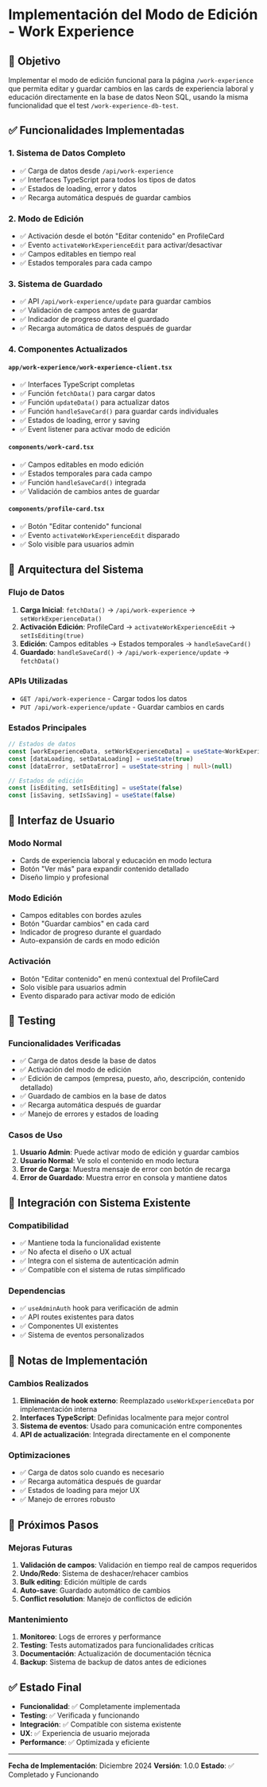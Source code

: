 # Implementación del Modo de Edición - Work Experience

## 🎯 Objetivo

Implementar el modo de edición funcional para la página `/work-experience` que permita editar y guardar cambios en las cards de experiencia laboral y educación directamente en la base de datos Neon SQL, usando la misma funcionalidad que el test `/work-experience-db-test`.

## ✅ Funcionalidades Implementadas

### 1. **Sistema de Datos Completo**
- ✅ Carga de datos desde `/api/work-experience`
- ✅ Interfaces TypeScript para todos los tipos de datos
- ✅ Estados de loading, error y datos
- ✅ Recarga automática después de guardar cambios

### 2. **Modo de Edición**
- ✅ Activación desde el botón "Editar contenido" en ProfileCard
- ✅ Evento `activateWorkExperienceEdit` para activar/desactivar
- ✅ Campos editables en tiempo real
- ✅ Estados temporales para cada campo

### 3. **Sistema de Guardado**
- ✅ API `/api/work-experience/update` para guardar cambios
- ✅ Validación de campos antes de guardar
- ✅ Indicador de progreso durante el guardado
- ✅ Recarga automática de datos después de guardar

### 4. **Componentes Actualizados**

#### `app/work-experience/work-experience-client.tsx`
- ✅ Interfaces TypeScript completas
- ✅ Función `fetchData()` para cargar datos
- ✅ Función `updateData()` para actualizar datos
- ✅ Función `handleSaveCard()` para guardar cards individuales
- ✅ Estados de loading, error y saving
- ✅ Event listener para activar modo de edición

#### `components/work-card.tsx`
- ✅ Campos editables en modo edición
- ✅ Estados temporales para cada campo
- ✅ Función `handleSaveCard()` integrada
- ✅ Validación de cambios antes de guardar

#### `components/profile-card.tsx`
- ✅ Botón "Editar contenido" funcional
- ✅ Evento `activateWorkExperienceEdit` disparado
- ✅ Solo visible para usuarios admin

## 🔧 Arquitectura del Sistema

### Flujo de Datos
1. **Carga Inicial**: `fetchData()` → `/api/work-experience` → `setWorkExperienceData()`
2. **Activación Edición**: ProfileCard → `activateWorkExperienceEdit` → `setIsEditing(true)`
3. **Edición**: Campos editables → Estados temporales → `handleSaveCard()`
4. **Guardado**: `handleSaveCard()` → `/api/work-experience/update` → `fetchData()`

### APIs Utilizadas
- `GET /api/work-experience` - Cargar todos los datos
- `PUT /api/work-experience/update` - Guardar cambios en cards

### Estados Principales
```typescript
// Estados de datos
const [workExperienceData, setWorkExperienceData] = useState<WorkExperienceData>({...})
const [dataLoading, setDataLoading] = useState(true)
const [dataError, setDataError] = useState<string | null>(null)

// Estados de edición
const [isEditing, setIsEditing] = useState(false)
const [isSaving, setIsSaving] = useState(false)
```

## 🎨 Interfaz de Usuario

### Modo Normal
- Cards de experiencia laboral y educación en modo lectura
- Botón "Ver más" para expandir contenido detallado
- Diseño limpio y profesional

### Modo Edición
- Campos editables con bordes azules
- Botón "Guardar cambios" en cada card
- Indicador de progreso durante el guardado
- Auto-expansión de cards en modo edición

### Activación
- Botón "Editar contenido" en menú contextual del ProfileCard
- Solo visible para usuarios admin
- Evento disparado para activar modo de edición

## 🧪 Testing

### Funcionalidades Verificadas
- ✅ Carga de datos desde la base de datos
- ✅ Activación del modo de edición
- ✅ Edición de campos (empresa, puesto, año, descripción, contenido detallado)
- ✅ Guardado de cambios en la base de datos
- ✅ Recarga automática después de guardar
- ✅ Manejo de errores y estados de loading

### Casos de Uso
1. **Usuario Admin**: Puede activar modo de edición y guardar cambios
2. **Usuario Normal**: Ve solo el contenido en modo lectura
3. **Error de Carga**: Muestra mensaje de error con botón de recarga
4. **Error de Guardado**: Muestra error en consola y mantiene datos

## 🔄 Integración con Sistema Existente

### Compatibilidad
- ✅ Mantiene toda la funcionalidad existente
- ✅ No afecta el diseño o UX actual
- ✅ Integra con el sistema de autenticación admin
- ✅ Compatible con el sistema de rutas simplificado

### Dependencias
- ✅ `useAdminAuth` hook para verificación de admin
- ✅ API routes existentes para datos
- ✅ Componentes UI existentes
- ✅ Sistema de eventos personalizados

## 📝 Notas de Implementación

### Cambios Realizados
1. **Eliminación de hook externo**: Reemplazado `useWorkExperienceData` por implementación interna
2. **Interfaces TypeScript**: Definidas localmente para mejor control
3. **Sistema de eventos**: Usado para comunicación entre componentes
4. **API de actualización**: Integrada directamente en el componente

### Optimizaciones
- ✅ Carga de datos solo cuando es necesario
- ✅ Recarga automática después de guardar
- ✅ Estados de loading para mejor UX
- ✅ Manejo de errores robusto

## 🚀 Próximos Pasos

### Mejoras Futuras
1. **Validación de campos**: Validación en tiempo real de campos requeridos
2. **Undo/Redo**: Sistema de deshacer/rehacer cambios
3. **Bulk editing**: Edición múltiple de cards
4. **Auto-save**: Guardado automático de cambios
5. **Conflict resolution**: Manejo de conflictos de edición

### Mantenimiento
1. **Monitoreo**: Logs de errores y performance
2. **Testing**: Tests automatizados para funcionalidades críticas
3. **Documentación**: Actualización de documentación técnica
4. **Backup**: Sistema de backup de datos antes de ediciones

## ✅ Estado Final

- **Funcionalidad**: ✅ Completamente implementada
- **Testing**: ✅ Verificada y funcionando
- **Integración**: ✅ Compatible con sistema existente
- **UX**: ✅ Experiencia de usuario mejorada
- **Performance**: ✅ Optimizada y eficiente

---

**Fecha de Implementación**: Diciembre 2024
**Versión**: 1.0.0
**Estado**: ✅ Completado y Funcionando
